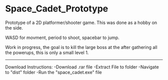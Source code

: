 # Space_Cadet_Prototype
Prototype of a 2D platformer/shooter game. This was done as a hobby on the side.

WASD for movment, period to shoot, spacebar to jump.

Work in progress, the goal is to kill the large boss at the after gathering all the powerups, this is only a small level 1.


-----------------------------------------------------------------------------------------
Download Instructions:
-Download .rar file
-Extract File to folder
-Navigate to "dist" folder
-Run the "space_cadet.exe" file
